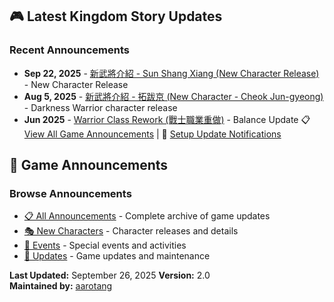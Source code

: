 ## 🎮 Latest Kingdom Story Updates

### Recent Announcements
- **Sep 22, 2025** - [新武將介紹 - Sun Shang Xiang (New Character Release)](2025-09-22-sun-shang-xiang/README.md) - New Character Release
- **Aug 5, 2025** - [新武將介紹 - 拓跋京 (New Character - Cheok Jun-gyeong)](announcements/2025-08-cheok-jun-gyeong/) - Darkness Warrior character release
- **Jun 2025** - [Warrior Class Rework (戰士職業重做)](2025-06-warrior-class-rework/README.md) - Balance Update
📋 [View All Game Announcements](announcements/) | 🔔 [Setup Update Notifications](.github/workflows/)



## 📰 Game Announcements

### Browse Announcements
- [📋 All Announcements](announcements/) - Complete archive of game updates
- [🎭 New Characters](announcements/#-new-characters) - Character releases and details
- [🎉 Events](announcements/#-events) - Special events and activities
- [🔧 Updates](announcements/#-maintenance--updates) - Game updates and maintenance




**Last Updated:** September 26, 2025
**Version:** 2.0  
**Maintained by:** [aarotang](https://github.com/aarotang)
